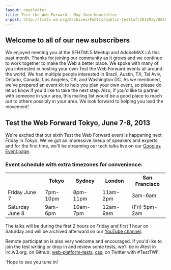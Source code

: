 ```yaml
---
layout: newsletter
title: Test the Web Forward - May-June Newsletter
x-post: http://lists.w3.org/Archives/Public/public-testtwf/2013May/0010.html
---
```


## Welcome to all of our new subscribers

We enjoyed meeting you at the SFHTML5 Meetup and AdobeMAX LA this past
month. Thanks for joining our community as it grows and we continue to
work together to make the Web a better place. We spoke with many of you
interested in hosting your own Test the Web Forward events all around the
world. We had multiple people interested in Brazil, Austin, TX, Tel Aviv,
Ontario, Canada, Los Angeles, CA, and Washington DC. As we mentioned,
we've prepared an event kit to help you plan your own event, so please do
let us know if you'd like to take the next step. Also, if you'd like to
partner with someone in your area, this mailing list would be a good place
to reach out to others possibly in your area.  We look forward to helping
you lead the movement!


## Test the Web Forward Tokyo, June 7-8, 2013

We're excited that our sixth Test the Web Forward event is happening next
Friday in Tokyo.  We've got an impressive lineup of speakers and experts
and for the first time, we'll be streaming our tech talks live on our
[Google+ Event page][1].


### Event schedule with extra timezones for convenience:

<table class="table table-hover">
<tr>
<th></th><th>Tokyo</th><th>Sydney</th><th>London</th><th>San Francisco</th>
</tr>
<tr>
<td>Friday June 7</td><td>7pm-10pm</td><td>8pm-11pm</td><td>11am-2pm</td><td>3am-6am</td>
</tr>

<tr>
<td>Saturday June 8</td><td>9am-6pm</td><td>10am-7pm</td><td>12am-9am</td><td>(Fri) 5pm-2am</td>
</tr>
</table>

The talks will be during the first 2 hours on Friday and first 1 hour on
Saturday and will be archived afterward on our [YouTube channel][2].

Remote participation is also very welcome and encouraged. If you'd like to
join the test writing or drop in and review some tests, we'll be in #test
in irc.w3.org, on Github: [web-platform-tests][3], [css][4], on Twitter with #TestTWF.

'Hope to see you tune in!

[1]: https://plus.google.com/events/cbnnd183320n38e6nch0h0gm3gs
[2]: http://www.youtube.com/user/TestTheWebForward
[3]: https://github.com/w3c/web-platform-tests/pulls
[4]: https://github.com/w3c/csswg-test/pulls


